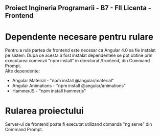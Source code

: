## Proiect Ingineria Programarii - B7 - FII Licenta - Frontend

# Dependente necesare pentru rulare

Pentru a rula partea de frontend este necesar ca Angular 4.0 sa fie instalat pe sistem. Dupa ce acesta a fost instalat dependentele se pot obtine 
prin executarea comenzii "npm install" in directorul /frontend, din Command Prompt.<br>
Alte dependente:
- Angular Material - "npm install @angular/material"
- Angular Animations - "npm install @angular/animations"
- HammerJS - "npm install hammerjs"

# Rularea proiectului

Server-ul de frontend poate fi executat utilizand comanda "ng serve" din Command Prompt.


